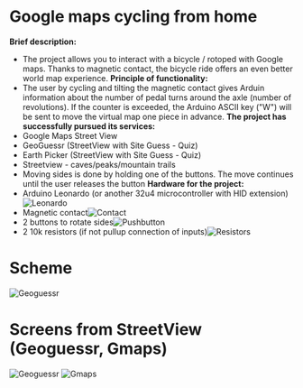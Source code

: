 # Google maps cycling from home
**Brief description:**
* The project allows you to interact with a bicycle / rotoped with Google maps. Thanks to magnetic contact, the bicycle ride offers an even better world map experience.
**Principle of functionality:**
* The user by cycling and tilting the magnetic contact gives Arduin information about the number of pedal turns around the axle (number of revolutions). If the counter is exceeded, the Arduino ASCII key ("W") will be sent to move the virtual map one piece in advance.
**The project has successfully pursued its services:**
* Google Maps Street View
* GeoGuessr (StreetView with Site Guess - Quiz)
* Earth Picker (StreetView with Site Guess - Quiz)
* Streetview - caves/peaks/mountain trails
* Moving sides is done by holding one of the buttons. The move continues until the user releases the button
**Hardware for the project:**
* Arduino Leonardo (or another 32u4 microcontroller with HID extension)![Leonardo](https://docid81hrs3j1.cloudfront.net/contents/small/leonardo2_500_abZdpvP.jpg)
* Magnetic contact![Contact](https://www.alpro.co.uk/Uploads/ShopItems/00/00/00/69/ShopItemImg1_PICT/Electromagnet_tny.jpg)
* 2 buttons to rotate sides![Pushbutton](https://tshop.r10s.com/684/0f3/c390/4f3d/8062/ca01/e6ae/1117e7b222c4544488dd21.jpg?_ex=128x128)
* 2 10k resistors (if not pullup connection of inputs)![Resistors](https://opencircuit.shop/resources/content/34eaaab5ea018/crop/128-128/Weerstanden.jpg)

# Scheme
![Geoguessr](https://i.imgur.com/B2zxhYZ.png)

# Screens from StreetView (Geoguessr, Gmaps)
![Geoguessr](http://jeffreyhill.typepad.com/.a/6a00d8341d417153ef01b8d17af746970c-800wi)
![Gmaps](https://cnet2.cbsistatic.com/img/kv9UIOvPztuH3XcIO3FQ9yBNJhI=/936x527/2018/05/24/30695bcc-0173-4903-bb0c-44860fb26099/screen-shot-2018-05-24-at-11-09-45-am.png)
